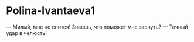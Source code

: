 # Polina-Ivantaeva1
 — Милый, мне не спится! Знаешь, что поможет мне заснуть? — Точный удар в челюсть! 
